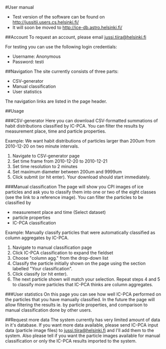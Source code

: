 #User manual
* Test version of the software can be found on http://jussitii.users.cs.helsinki.fi/
* It will soon be moved to http://ice-db.astro.helsinki.fi/

##Account
To request an account, please email jussi.tiira@helsinki.fi

For testing you can use the following login credentials:
* Username: Anonymous
* Password: testi

##Navigation
The site currently consists of three parts:
* CSV-generator
* Manual classification
* User statistics

The navigation links are listed in the page header.

##Usage

###CSV-generator
Here you can download CSV-formatted summations of habit distributions classified by IC-PCA. 
You can filter the results by measurement place, time and particle properties.

Example: We want habit distributions of particles larger than 200um from 2010-12-20 on two minute intervals.

1. Navigate to CSV-generator page
1. Set time frame from 2010-12-20 to 2010-12-21
2. Set time resolution to 2 minutes
3. Set maximum diameter between 200um and 9999um
4. Click submit (or hit enter). Your download should start immediately.

###Manual classification
The page will show you CPI images of ice particles and ask you to classify them into one or two of the eight classes 
(see the link to a reference image). You can filter the particles to be classified by 
* measurement place and time (Select dataset)
* particle properties
* IC-PCA classification

Example: Manually classify particles that were automatically classified as column aggregates by IC-PCA.

1. Navigate to manual classification page
2. Click IC-PCA classification to expand the fieldset
3. Choose "column agg." from the drop-down list
4. Classify the particle initially shown on the page using the section labelled "Your classification".
5. Click classify (or hit enter).
6. The next particle shown will match your selection. Repeat steps 4 and 5 to classify more particles that IC-PCA thinks are column aggregates.

###User statistics
On this page you can see how well IC-PCA performed on the particles that you have manually classified.
In the future the page will allow filtering the results ie. by particle properties, and comparison to manual classification done by other users.

##Request more data
The system currently has very limited amount of data in it's database. If you want more data available, 
please send IC-PCA input data (particle image files) to jussi.tiira@helsinki.fi and I'll add them to the system. 
Also please tell if you want the particle images available for manual classification or only the IC-PCA results imported to the system.

